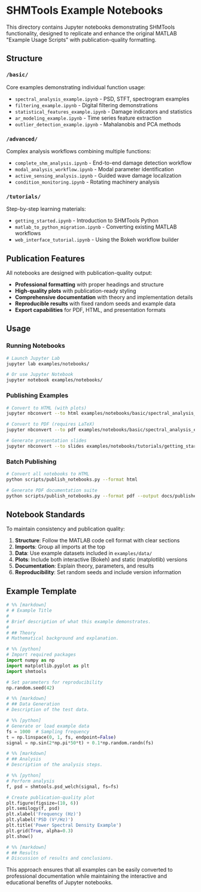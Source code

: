 # SHMTools Example Notebooks

This directory contains Jupyter notebooks demonstrating SHMTools functionality, designed to replicate and enhance the original MATLAB "Example Usage Scripts" with publication-quality formatting.

## Structure

### `/basic/`
Core examples demonstrating individual function usage:
- `spectral_analysis_example.ipynb` - PSD, STFT, spectrogram examples
- `filtering_example.ipynb` - Digital filtering demonstrations  
- `statistical_features_example.ipynb` - Damage indicators and statistics
- `ar_modeling_example.ipynb` - Time series feature extraction
- `outlier_detection_example.ipynb` - Mahalanobis and PCA methods

### `/advanced/`
Complex analysis workflows combining multiple functions:
- `complete_shm_analysis.ipynb` - End-to-end damage detection workflow
- `modal_analysis_workflow.ipynb` - Modal parameter identification
- `active_sensing_analysis.ipynb` - Guided wave damage localization
- `condition_monitoring.ipynb` - Rotating machinery analysis

### `/tutorials/`
Step-by-step learning materials:
- `getting_started.ipynb` - Introduction to SHMTools Python
- `matlab_to_python_migration.ipynb` - Converting existing MATLAB workflows
- `web_interface_tutorial.ipynb` - Using the Bokeh workflow builder

## Publication Features

All notebooks are designed with publication-quality output:

- **Professional formatting** with proper headings and structure
- **High-quality plots** with publication-ready styling
- **Comprehensive documentation** with theory and implementation details
- **Reproducible results** with fixed random seeds and example data
- **Export capabilities** for PDF, HTML, and presentation formats

## Usage

### Running Notebooks
```bash
# Launch Jupyter Lab
jupyter lab examples/notebooks/

# Or use Jupyter Notebook
jupyter notebook examples/notebooks/
```

### Publishing Examples
```bash
# Convert to HTML (with plots)
jupyter nbconvert --to html examples/notebooks/basic/spectral_analysis_example.ipynb

# Convert to PDF (requires LaTeX)
jupyter nbconvert --to pdf examples/notebooks/basic/spectral_analysis_example.ipynb

# Generate presentation slides
jupyter nbconvert --to slides examples/notebooks/tutorials/getting_started.ipynb
```

### Batch Publishing
```bash
# Convert all notebooks to HTML
python scripts/publish_notebooks.py --format html

# Generate PDF documentation suite
python scripts/publish_notebooks.py --format pdf --output docs/published/
```

## Notebook Standards

To maintain consistency and publication quality:

1. **Structure**: Follow the MATLAB code cell format with clear sections
2. **Imports**: Group all imports at the top
3. **Data**: Use example datasets included in `examples/data/`
4. **Plots**: Include both interactive (Bokeh) and static (matplotlib) versions
5. **Documentation**: Explain theory, parameters, and results
6. **Reproducibility**: Set random seeds and include version information

## Example Template

```python
# %% [markdown]
# # Example Title
# 
# Brief description of what this example demonstrates.
# 
# ## Theory
# Mathematical background and explanation.

# %% [python]
# Import required packages
import numpy as np
import matplotlib.pyplot as plt
import shmtools

# Set parameters for reproducibility
np.random.seed(42)

# %% [markdown]
# ## Data Generation
# Description of the test data.

# %% [python]
# Generate or load example data
fs = 1000  # Sampling frequency
t = np.linspace(0, 1, fs, endpoint=False)
signal = np.sin(2*np.pi*50*t) + 0.1*np.random.randn(fs)

# %% [markdown]
# ## Analysis
# Description of the analysis steps.

# %% [python]
# Perform analysis
f, psd = shmtools.psd_welch(signal, fs=fs)

# Create publication-quality plot
plt.figure(figsize=(10, 6))
plt.semilogy(f, psd)
plt.xlabel('Frequency (Hz)')
plt.ylabel('PSD (V²/Hz)')
plt.title('Power Spectral Density Example')
plt.grid(True, alpha=0.3)
plt.show()

# %% [markdown]
# ## Results
# Discussion of results and conclusions.
```

This approach ensures that all examples can be easily converted to professional documentation while maintaining the interactive and educational benefits of Jupyter notebooks.